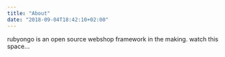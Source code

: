 ```yaml
---
title: "About"
date: "2018-09-04T18:42:10+02:00"
---
```


rubyongo is an open source webshop framework in the making. watch this space...